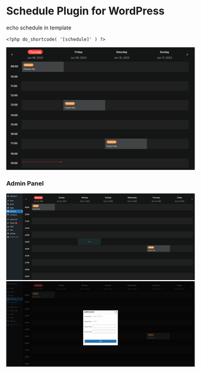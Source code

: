 # Schedule Plugin for WordPress

echo schedule in template
```
<?php do_shortcode( '[schedule]' ) ?>
```

![alt text](https://github.com/SidunOleh/schedule/blob/main/public/img/schedule.png?raw=true)
### Admin Panel
![alt text](https://github.com/SidunOleh/schedule/blob/main/public/img/schedule-admin.png?raw=true)
![alt text](https://github.com/SidunOleh/schedule/blob/main/public/img/schedule-popup-admin.png?raw=true)
